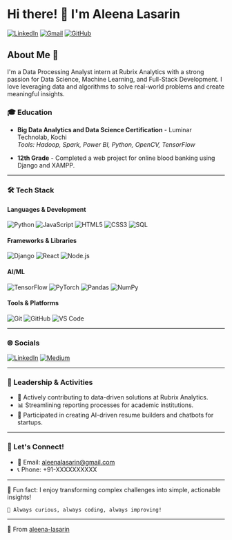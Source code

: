 # Hi there! 👋 I'm Aleena Lasarin

[![LinkedIn](https://img.shields.io/badge/LinkedIn-aleena--lasarin-blue?style=flat&logo=linkedin)](https://www.linkedin.com/in/aleena-lasarin/)
[![Gmail](https://img.shields.io/badge/Gmail-aleenalasarin%40gmail.com-red?style=flat&logo=gmail)](mailto:aleenalasarin@gmail.com)
[![GitHub](https://img.shields.io/badge/GitHub-aleena--lasarin-black?style=flat&logo=github)](https://github.com/aleena-lasarin)

## About Me 🚀

I'm a Data Processing Analyst intern at Rubrix Analytics with a strong passion for Data Science, Machine Learning, and Full-Stack Development. I love leveraging data and algorithms to solve real-world problems and create meaningful insights.

### 🎓 Education
- **Big Data Analytics and Data Science Certification** - Luminar Technolab, Kochi  
  *Tools: Hadoop, Spark, Power BI, Python, OpenCV, TensorFlow*

- **12th Grade** - Completed a web project for online blood banking using Django and XAMPP.

---

### 🛠️ Tech Stack

#### **Languages & Development**
![Python](https://img.shields.io/badge/Python-3776AB?style=for-the-badge&logo=python&logoColor=white)
![JavaScript](https://img.shields.io/badge/JavaScript-F7DF1E?style=for-the-badge&logo=javascript&logoColor=black)
![HTML5](https://img.shields.io/badge/HTML5-E34F26?style=for-the-badge&logo=html5&logoColor=white)
![CSS3](https://img.shields.io/badge/CSS3-1572B6?style=for-the-badge&logo=css3&logoColor=white)
![SQL](https://img.shields.io/badge/SQL-CC2927?style=for-the-badge&logo=sql&logoColor=white)

#### **Frameworks & Libraries**
![Django](https://img.shields.io/badge/Django-092E20?style=for-the-badge&logo=django&logoColor=white)
![React](https://img.shields.io/badge/React-20232A?style=for-the-badge&logo=react&logoColor=61DAFB)
![Node.js](https://img.shields.io/badge/Node.js-339933?style=for-the-badge&logo=node.js&logoColor=white)

#### **AI/ML**
![TensorFlow](https://img.shields.io/badge/TensorFlow-FF6F00?style=for-the-badge&logo=tensorflow&logoColor=white)
![PyTorch](https://img.shields.io/badge/PyTorch-EE4C2C?style=for-the-badge&logo=pytorch&logoColor=white)
![Pandas](https://img.shields.io/badge/Pandas-150458?style=for-the-badge&logo=pandas&logoColor=white)
![NumPy](https://img.shields.io/badge/NumPy-013243?style=for-the-badge&logo=numpy&logoColor=white)

#### **Tools & Platforms**
![Git](https://img.shields.io/badge/Git-F05032?style=for-the-badge&logo=git&logoColor=white)
![GitHub](https://img.shields.io/badge/GitHub-181717?style=for-the-badge&logo=github&logoColor=white)
![VS Code](https://img.shields.io/badge/VS_Code-007ACC?style=for-the-badge&logo=visual-studio-code&logoColor=white)

---

### 🌐 Socials
[![LinkedIn](https://img.shields.io/badge/LinkedIn-0077B5?style=for-the-badge&logo=linkedin&logoColor=white)](https://www.linkedin.com/in/aleena-lasarin/)
[![Medium](https://img.shields.io/badge/Medium-12100E?style=for-the-badge&logo=medium&logoColor=white)](https://medium.com/@aleena-lasarin)

---

### 🌟 Leadership & Activities
- 💎 Actively contributing to data-driven solutions at Rubrix Analytics.
- 📊 Streamlining reporting processes for academic institutions.
- 🙌 Participated in creating AI-driven resume builders and chatbots for startups.

---

### 📢 Let's Connect!
- 📧 Email: aleenalasarin@gmail.com
- 📞 Phone: +91-XXXXXXXXXX

---

🚡 Fun fact: I enjoy transforming complex challenges into simple, actionable insights!

```text
🔄 Always curious, always coding, always improving!
```

---

🌟 From [aleena-lasarin](https://github.com/aleena-lasarin)
